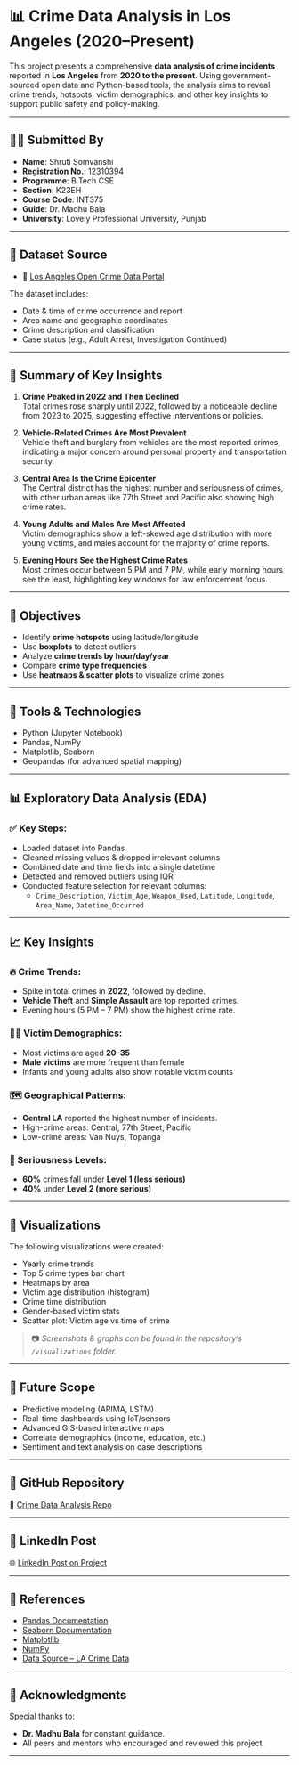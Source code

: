 # 📊 Crime Data Analysis in Los Angeles (2020–Present)

This project presents a comprehensive **data analysis of crime incidents** reported in **Los Angeles** from **2020 to the present**. Using government-sourced open data and Python-based tools, the analysis aims to reveal crime trends, hotspots, victim demographics, and other key insights to support public safety and policy-making.

---

## 👩‍💻 Submitted By

- **Name**: Shruti Somvanshi  
- **Registration No.**: 12310394  
- **Programme**: B.Tech CSE  
- **Section**: K23EH  
- **Course Code**: INT375  
- **Guide**: Dr. Madhu Bala  
- **University**: Lovely Professional University, Punjab

---

## 📁 Dataset Source

- 📌 [Los Angeles Open Crime Data Portal](https://catalog.data.gov/dataset/crime-data-from-2020-to-present)

The dataset includes:
- Date & time of crime occurrence and report
- Area name and geographic coordinates
- Crime description and classification
- Case status (e.g., Adult Arrest, Investigation Continued)

---

## 📌 Summary of Key Insights

1. **Crime Peaked in 2022 and Then Declined**  
   Total crimes rose sharply until 2022, followed by a noticeable decline from 2023 to 2025, suggesting effective interventions or policies.

2. **Vehicle-Related Crimes Are Most Prevalent**  
   Vehicle theft and burglary from vehicles are the most reported crimes, indicating a major concern around personal property and transportation security.

3. **Central Area Is the Crime Epicenter**  
   The Central district has the highest number and seriousness of crimes, with other urban areas like 77th Street and Pacific also showing high crime rates.

4. **Young Adults and Males Are Most Affected**  
   Victim demographics show a left-skewed age distribution with more young victims, and males account for the majority of crime reports.

5. **Evening Hours See the Highest Crime Rates**  
   Most crimes occur between 5 PM and 7 PM, while early morning hours see the least, highlighting key windows for law enforcement focus.

---

## 🧠 Objectives

- Identify **crime hotspots** using latitude/longitude
- Use **boxplots** to detect outliers
- Analyze **crime trends by hour/day/year**
- Compare **crime type frequencies**
- Use **heatmaps & scatter plots** to visualize crime zones

---

## 🔧 Tools & Technologies

- Python (Jupyter Notebook)
- Pandas, NumPy
- Matplotlib, Seaborn
- Geopandas (for advanced spatial mapping)

---

## 📊 Exploratory Data Analysis (EDA)

### ✅ Key Steps:
- Loaded dataset into Pandas
- Cleaned missing values & dropped irrelevant columns
- Combined date and time fields into a single datetime
- Detected and removed outliers using IQR
- Conducted feature selection for relevant columns:
  - `Crime_Description`, `Victim_Age`, `Weapon_Used`, `Latitude`, `Longitude`, `Area_Name`, `Datetime_Occurred`

---

## 📈 Key Insights

### 🔥 Crime Trends:
- Spike in total crimes in **2022**, followed by decline.
- **Vehicle Theft** and **Simple Assault** are top reported crimes.
- Evening hours (5 PM – 7 PM) show the highest crime rate.

### 🧍‍♂️ Victim Demographics:
- Most victims are aged **20–35**
- **Male victims** are more frequent than female
- Infants and young adults also show notable victim counts

### 🗺️ Geographical Patterns:
- **Central LA** reported the highest number of incidents.
- High-crime areas: Central, 77th Street, Pacific
- Low-crime areas: Van Nuys, Topanga

### 📌 Seriousness Levels:
- **60%** crimes fall under **Level 1 (less serious)**
- **40%** under **Level 2 (more serious)**

---

## 📸 Visualizations

The following visualizations were created:
- Yearly crime trends
- Top 5 crime types bar chart
- Heatmaps by area
- Victim age distribution (histogram)
- Crime time distribution
- Gender-based victim stats
- Scatter plot: Victim age vs time of crime

> 📷 *Screenshots & graphs can be found in the repository’s `/visualizations` folder.*

---

## 🚀 Future Scope

- Predictive modeling (ARIMA, LSTM)
- Real-time dashboards using IoT/sensors
- Advanced GIS-based interactive maps
- Correlate demographics (income, education, etc.)
- Sentiment and text analysis on case descriptions

---

## 📂 GitHub Repository

🔗 [Crime Data Analysis Repo](https://github.com/Shrutiso/Crime-rates-analysis_1)

---

## 🔗 LinkedIn Post

🌐 [LinkedIn Post on Project](https://www.linkedin.com/feed/update/urn:li:activity:7316308965481422849)

---

## 📃 References

- [Pandas Documentation](https://pandas.pydata.org/docs/)
- [Seaborn Documentation](https://seaborn.pydata.org/)
- [Matplotlib](https://matplotlib.org/)
- [NumPy](https://numpy.org/)
- [Data Source – LA Crime Data](https://catalog.data.gov/dataset/crime-data-from-2020-to-present)

---

## 🙏 Acknowledgments

Special thanks to:
- **Dr. Madhu Bala** for constant guidance.
- All peers and mentors who encouraged and reviewed this project.

---
